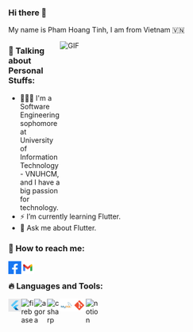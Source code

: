 ### Hi there 👋

My name is Pham Hoang Tinh, I am from Vietnam :vietnam:


<img align="right" alt="GIF" src="https://github.com/abhisheknaiidu/abhisheknaiidu/blob/master/code.gif?raw=true" width="400" height="320" />
  
### **🌈 Talking about Personal Stuffs:**

- 👨🏽‍💻 I'm a Software Engineering sophomore at University of Information Technology - VNUHCM, and I have a big passion for technology.
- ⚡ I’m currently learning Flutter.
- 💬 Ask me about Flutter.

### **🤙 How to reach me:** 
<a href="https://www.facebook.com/tinhpham3032004" target="_blank">
  <img align="left" alt="fb_link" width="26px" src="https://raw.githubusercontent.com/edent/SuperTinyIcons/master/images/svg/facebook.svg" />
</a>
<a href="mailto:hoangtinh30032004@gmail.com">
  <img align="left" alt="mail" width="26px" src="https://raw.githubusercontent.com/edent/SuperTinyIcons/master/images/svg/gmail.svg" />
</a>
<br>


### **🔥 Languages and Tools:**
<img align="left" alt="flutter" width="26px" src="https://raw.githubusercontent.com/edent/SuperTinyIcons/master/images/svg/flutter.svg" />
<img align="left" alt="firebase" width="26px" src="https://www.vectorlogo.zone/logos/firebase/firebase-icon.svg" />
<img align="left" alt="agora" width="26px" src="https://github.com/tinhpham2004/tinhpham2004/assets/86793610/c78ac28f-f521-4e0d-8147-d120b0d07c6b" />
<img align="left" alt="csharp" width="26px" src="https://github.com/tinhpham2004/tinhpham2004/assets/86793610/c2c7d3af-0f14-46ce-b8e4-b45996562f01" />
<img align="left" alt="mysql" width="26px" src="https://raw.githubusercontent.com/edent/SuperTinyIcons/master/images/svg/mysql.svg" />
<img align="left" alt="git" width="26px" src="https://raw.githubusercontent.com/edent/SuperTinyIcons/master/images/svg/git.svg" />
<img align="left" alt="notion" width="26px" src="https://upload.wikimedia.org/wikipedia/commons/e/e9/Notion-logo.svg" />
